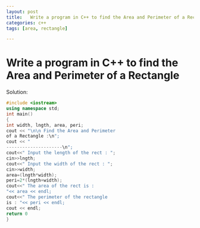 ```yaml
---
layout: post
title:   Write a program in C++ to find the Area and Perimeter of a Rectangle
categories: c++
tags: [area, rectangle]

---
```


# Write a program in C++ to find the Area and Perimeter of a Rectangle

Solution:

```c++
#include <iostream>
using namespace std;
int main()
{
int width, lngth, area, peri;
cout << "\n\n Find the Area and Perimeter
of a Rectangle :\n";
cout << "
---------------------\n";
cout<<" Input the length of the rect : ";
cin>>lngth;
cout<<" Input the width of the rect : ";
cin>>width;
area=(lngth*width);
peri=2*(lngth+width);
cout<<" The area of the rect is :
"<< area << endl;
cout<<" The perimeter of the rectangle
is : "<< peri << endl;
cout << endl;
return 0
}
```

